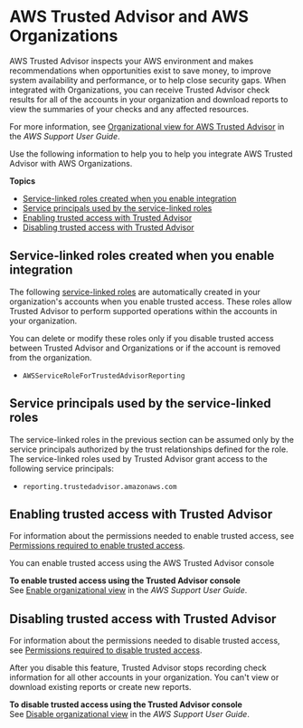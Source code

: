 # AWS Trusted Advisor and AWS Organizations<a name="services-that-can-integrate-ta"></a>

AWS Trusted Advisor inspects your AWS environment and makes recommendations when opportunities exist to save money, to improve system availability and performance, or to help close security gaps\. When integrated with Organizations, you can receive Trusted Advisor check results for all of the accounts in your organization and download reports to view the summaries of your checks and any affected resources\.

For more information, see [Organizational view for AWS Trusted Advisor](https://docs.aws.amazon.com/awssupport/latest/user/organizational-view.html) in the *AWS Support User Guide*\.

Use the following information to help you to help you integrate AWS Trusted Advisor with AWS Organizations\.

**Topics**
+ [Service\-linked roles created when you enable integration](#integrate-enable-slr-ta)
+ [Service principals used by the service\-linked roles](#integrate-enable-svcprin-ta)
+ [Enabling trusted access with Trusted Advisor](#integrate-enable-ta-ta)
+ [Disabling trusted access with Trusted Advisor](#integrate-disable-ta-ta)

## Service\-linked roles created when you enable integration<a name="integrate-enable-slr-ta"></a>

The following [service\-linked roles](https://docs.aws.amazon.com/IAM/latest/UserGuide/using-service-linked-roles.html) are automatically created in your organization's accounts when you enable trusted access\. These roles allow Trusted Advisor to perform supported operations within the accounts in your organization\.

You can delete or modify these roles only if you disable trusted access between Trusted Advisor and Organizations or if the account is removed from the organization\.
+ `AWSServiceRoleForTrustedAdvisorReporting`

## Service principals used by the service\-linked roles<a name="integrate-enable-svcprin-ta"></a>

The service\-linked roles in the previous section can be assumed only by the service principals authorized by the trust relationships defined for the role\. The service\-linked roles used by Trusted Advisor grant access to the following service principals:
+ `reporting.trustedadvisor.amazonaws.com`

## Enabling trusted access with Trusted Advisor<a name="integrate-enable-ta-ta"></a>

For information about the permissions needed to enable trusted access, see [Permissions required to enable trusted access](orgs_integrate_services.md#orgs_trusted_access_perms)\.

You can enable trusted access using the AWS Trusted Advisor console

**To enable trusted access using the Trusted Advisor console**  
See [Enable organizational view](https://docs.aws.amazon.com/awssupport/latest/user/organizational-view.html#enable-organizational-view) in the *AWS Support User Guide*\.

## Disabling trusted access with Trusted Advisor<a name="integrate-disable-ta-ta"></a>

For information about the permissions needed to disable trusted access, see [Permissions required to disable trusted access](orgs_integrate_services.md#orgs_trusted_access_disable_perms)\.

After you disable this feature, Trusted Advisor stops recording check information for all other accounts in your organization\. You can't view or download existing reports or create new reports\. 

**To disable trusted access using the Trusted Advisor console**  
 See [Disable organizational view](https://docs.aws.amazon.com/awssupport/latest/user/organizational-view.html#disable-organizational-view) in the *AWS Support User Guide*\.